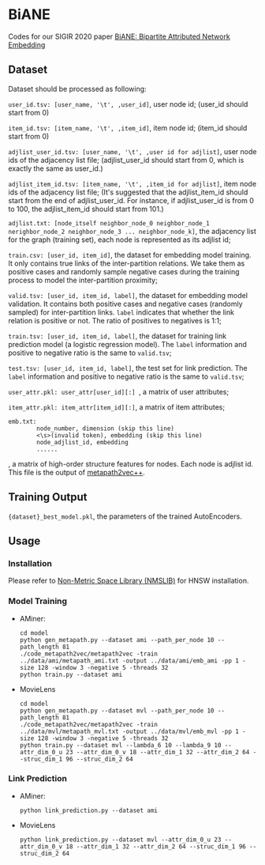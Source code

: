 # BiANE
Codes for our SIGIR 2020 paper [BiANE: Bipartite Attributed Network Embedding](https://dl.acm.org/doi/abs/10.1145/3397271.3401068)

## Dataset
Dataset should be processed as following:

```user_id.tsv: [user_name, '\t', ,user_id]```, user node id; (user_id should start from 0)

```item_id.tsv: [item_name, '\t', ,item_id]```, item node id; (item_id should start from 0)

```adjlist_user_id.tsv: [user_name, '\t', ,user id for adjlist]```, user node ids of the adjacency list file; (adjlist_user_id should start from 0, which is exactly the same as user_id.)

```adjlist_item_id.tsv: [item_name, '\t', ,item_id for adjlist]```, item node ids of the adjacency list file; (It's suggested that the adjlist_item_id should start from the end of adjlist_user_id. For instance, if adjlist_user_id is from 0 to 100, the adjlist_item_id should start from 101.)

```adjlist.txt: [node_itself neighbor_node_0 neighbor_node_1 nerighbor_node_2 neighbor_node_3 ... neighbor_node_k]```, the adjacency list for the graph (training set), each node is represented as its adjlist id;

```train.csv: [user_id, item_id]```, the dataset for embedding model training. It only contains true links of the inter-partition relations. We take them as positive cases and randomly sample negative cases during the training process to model the inter-partition proximity;

```valid.tsv: [user_id, item_id, label]```, the dataset for embedding model validation. It contains both positive cases and negative cases (randomly sampled) for inter-partition links. ```label``` indicates that whether the link relation is positive or not. The ratio of positives to negatives is 1:1;

```train.tsv: [user_id, item_id, label]```, the dataset for training link prediction model (a logistic regression model). The ```label``` information and positive to negative ratio is the same to ```valid.tsv```;

```test.tsv: [user_id, item_id, label]```, the test set for link prediction. The ```label``` information and positive to negative ratio is the same to ```valid.tsv```;

```user_attr.pkl: user_attr[user_id][:] ```, a matrix of user attributes;

```item_attr.pkl: item_attr[item_id][:]```, a matrix of item attributes;

```
emb.txt:
        node_number, dimension (skip this line)
        <\s>(invalid token), embedding (skip this line)
        node_adjlist_id, embedding
        ......                   
```
, a matrix of high-order structure features for nodes. Each node is adjlist id. 
This file is the output of [metapath2vec++](https://ericdongyx.github.io/metapath2vec/m2v.html).

## Training Output
```{dataset}_best_model.pkl```, the parameters of the trained AutoEncoders.


## Usage
### Installation
Please refer to [Non-Metric Space Library (NMSLIB)](https://github.com/nmslib/nmslib) for HNSW installation.

### Model Training
- AMiner:
  ```
  cd model
  python gen_metapath.py --dataset ami --path_per_node 10 --path_length 81
  ./code_metapath2vec/metapath2vec -train ../data/ami/metapath_ami.txt -output ../data/ami/emb_ami -pp 1 -size 128 -window 3 -negative 5 -threads 32
  python train.py --dataset ami
  ```
- MovieLens
  ```
  cd model
  python gen_metapath.py --dataset mvl --path_per_node 10 --path_length 81
  ./code_metapath2vec/metapath2vec -train ../data/mvl/metapath_mvl.txt -output ../data/mvl/emb_mvl -pp 1 -size 128 -window 3 -negative 5 -threads 32
  python train.py --dataset mvl --lambda_6 10 --lambda_9 10 --attr_dim_0_u 23 --attr_dim_0_v 18 --attr_dim_1 32 --attr_dim_2 64 --struc_dim_1 96 --struc_dim_2 64
  ```

### Link Prediction
- AMiner:
  ```
  python link_prediction.py --dataset ami
  ```
- MovieLens
  ```
  python link_prediction.py --dataset mvl --attr_dim_0_u 23 --attr_dim_0_v 18 --attr_dim_1 32 --attr_dim_2 64 --struc_dim_1 96 --struc_dim_2 64
  ```